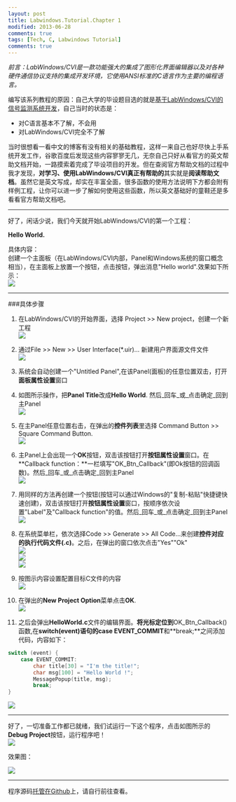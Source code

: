 ```yaml
---
layout: post
title: Labwindows.Tutorial.Chapter 1
modified: 2013-06-28
comments: true
tags: [Tech, C, Labwindows Tutorial]
comments: true 
---
```


*前言：LabWindows/CVI是一款功能强大的集成了图形化界面编辑器以及对各种硬件通信协议支持的集成开发环境，它使用ANSI标准的C语言作为主要的编程语言。* 

编写该系列教程的原因：自己大学的毕设题目选的就是[基于LabWindows/CVI的信号监测系统开发][my_design]，自己当时的状态是： 

+ 对C语言基本不了解，不会用  
+ 对LabWindows/CVI完全不了解 

当时很想看一看中文的博客有没有相关的基础教程，这样一来自己也好尽快上手系统开发工作，谷歌百度后发现这些内容寥寥无几，无奈自己只好从看官方的英文帮助文档开始，一路摸索着完成了毕设项目的开发。但在查阅官方帮助文档的过程中我才发现，**对学习、使用LabWindows/CVI真正有帮助的**其实就是**阅读帮助文档**。虽然它是英文写成，却实在丰富全面，很多函数的使用方法说明下方都会附有样例工程，让你可以进一步了解如何使用这些函数，所以英文基础好的童鞋还是多看看官方帮助文档吧。  
*****  
好了，闲话少说，我们今天就开始LabWindows/CVI的第一个工程：  

<!-- more -->

**Hello World.**  

具体内容：  
创建一个主面板（在LabWindows/CVI内部，Panel和Windows系统的窗口概念相当），在主面板上放置一个按钮，点击按钮，弹出消息"Hello world".效果如下所示：  
![](http://img.blog.csdn.net/20130620094523406)  
*****  
###具体步骤

1. 在LabWindows/CVI的开始界面，选择 Project >> New project，创建一个新工程  
![](http://img.blog.csdn.net/20130620094251656)

2. 通过File >> New >> User Interface(*.uir)... 新建用户界面源文件文件  
![](http://img.blog.csdn.net/20130620094312921)

3. 系统会自动创建一个"Untitled Panel",在该Panel(面板)的任意位置双击，打开**面板属性设置**窗口  
4. 如图所示操作，把**Panel Title**改成**Hello World**. 然后_回车_或_点击确定_回到主Panel  
![](http://img.blog.csdn.net/20130620094326671)

5. 在主Panel任意位置右击，在弹出的**控件列表**里选择 Command Button >> Square Command Button.  
![](http://img.blog.csdn.net/20130620094338281)

6. 主Panel上会出现一个**OK**按钮，双击该按钮打开**按钮属性设置**窗口。在**Callback function：**一栏填写"OK_Btn_Callback"(即Ok按钮的回调函数)。然后_回车_或_点击确定_回到主Panel  
![](http://img.blog.csdn.net/20130620093039000)

7. 用同样的方法再创建一个按钮(按钮可以通过Windows的"复制-粘贴"快捷键快速创建)，双击该按钮打开**按钮属性设置**窗口，按顺序依次设置"Label"及"Callback function"的值。然后_回车_或_点击确定_回到主Panel  
![](http://img.blog.csdn.net/20130620094426234)

8. 在系统菜单栏，依次选择Code >> Generate >> All Code...来创建**控件对应的执行代码文件(.c)**。之后，在弹出的窗口依次点击"Yes""Ok"  
![](http://img.blog.csdn.net/20130620094436953)  
![](http://img.blog.csdn.net/20130620094409890)  
![](http://img.blog.csdn.net/20130620094418312)

9. 按图示内容设置配置目标C文件的内容  
![](http://img.blog.csdn.net/20130620094452156) 

10. 在弹出的**New Project Option**菜单点击**OK**.  
![](http://img.blog.csdn.net/20130620094459453)

11. 之后会弹出**HelloWorld.c**文件的编辑界面。**将光标定位到**OK_Btn_Callback()函数,在**switch(event)**语句的**case EVENT_COMMIT**和**break;**之间添加代码，内容如下：  

```c
switch (event) {  
    case EVENT_COMMIT:  
        char title[30] = "I'm the title!";  
        char msg[100] = "Hello World !";  
        MessagePopup(title, msg);  
        break;  
}  
```
![](http://img.blog.csdn.net/20130620094512031)

------

好了，一切准备工作都已就绪，我们试运行一下这个程序，点击如图所示的**Debug Project**按钮，运行程序吧！  
![](http://img.blog.csdn.net/20130620094358046) 

效果图：
 
![](http://img.blog.csdn.net/20130620094523406)  

*****  

程序源码[托管在Github][github]上，请自行前往查看。

[my_design]:https://github.com/HelloLyfing/Signal_Monitor_System_Based_On_LabWindows-CVI  
[github]:https://github.com/HelloLyfing/LabWindows-CVI-Tutorial-For-Newbie-By.Lyfing
